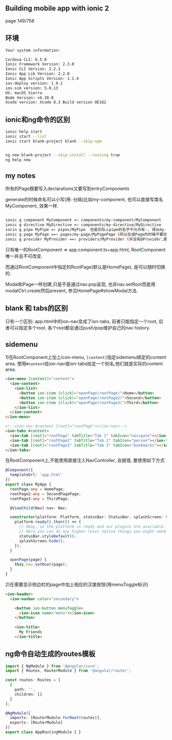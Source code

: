 Building mobile app with ionic 2
---

page 149/758
## 环境
```bash
Your system information:

Cordova CLI: 6.5.0 
Ionic Framework Version: 2.3.0
Ionic CLI Version: 2.2.1
Ionic App Lib Version: 2.2.0
Ionic App Scripts Version: 1.1.4
ios-deploy version: 1.9.1 
ios-sim version: 5.0.13 
OS: macOS Sierra
Node Version: v6.10.0
Xcode version: Xcode 8.3 Build version 8E162

```


## ionic和ng命令的区别
```bash
ionic help start
ionic start --list
ionic start blank-project blank --skip-npm


ng new blank-project --skip-install --routing true
ng help new

```

## my notes
所有的Page既要写入declarations又要写到entryComponents

generate的时候命名可以小写(用`-`分隔)比如my-component, 也可以直接写类名MyComponent, 效果一样.
```bash

ionic g component MyComponent => components/my-component/MyComponent
ionic g directive MyDirective => components/my-directive/MyDirective
iocin g pipe MyPipe => pipes/MyPipe  但是实际上pipe的名字不允许有-, 得从my-pipe改成myPipe
ionic g page MyPage ==> pages/my-page/MyPagePage (所以生成Page的时候不要加Page后缀)
ionic g provider MyProvider ==> providers/MyProvider (并没有@Provider,是用@Injectable表示的)
```

只有唯一的RootComponent => app.component.ts+app.html, RootComponent唯一并且不可改变.

而通过RootComponent中指定的RootPage(默认是HomePage), 是可以随时切换的.

Modal和Page一样创建,只是不是通过nav.pop呈现, 也非nav.setRoot而是用modalCtrl.create然后present, 参见HomePage#showModal方法.


## blank 和 tabs的区别
只有一个区别: app.html中的ion-nav变成了ion-tabs, 前者只能指定一个root, 后者可以指定多个root. 各个root都会通过push/pop维护自己的nav history.

## sidemenu
1)在RootComponent上加上icon-menu, `[content]`指定sidemenu绑定的content area.
使用`#content`给ion-nav或ion-tabs给定一个别名,他们就是实际的content area.
```html
<ion-menu [content]="content">
  <ion-content>
    <ion-list>
      <button ion-item (click)="openPage(rootPage)">Home</button>
      <button ion-item (click)="openPage(rootPage2)">Second</button>
      <button ion-item (click)="openPage(rootPage3)">Third</button>
    </ion-list>
  </ion-content>
</ion-menu>

<!--<ion-nav #content [root]="rootPage"></ion-nav>-->
<ion-tabs #content>
  <ion-tab [root]="rootPage" tabTitle="Tab 1" tabIcon="navigate"></ion-tab>
  <ion-tab [root]="rootPage2" tabTitle="Tab 2" tabIcon="person"></ion-tab>
  <ion-tab [root]="rootPage3" tabTitle="Tab 3" tabIcon="bookmarks"></ion-tab>
</ion-tabs>

```
在RootComponent上,不能使用直接注入NavController, 会报错, 要使用如下方式
```ts
@Component({
  templateUrl: 'app.html'
})
export class MyApp {
  rootPage:any = HomePage;
  rootPage2:any = SecondPagePage;
  rootPage3:any = ThirdPage;

  @ViewChild(Nav) nav: Nav;

  constructor(platform: Platform, statusBar: StatusBar, splashScreen: SplashScreen) {
    platform.ready().then(() => {
      // Okay, so the platform is ready and our plugins are available.
      // Here you can do any higher level native things you might need.
      statusBar.styleDefault();
      splashScreen.hide();
    });
  }

  openPage(page) {
    this.nav.setRoot(page);
  }
}

```

2)在需要显示侧边栏的page中加上相应的汉堡按钮(用menuToggle标识)
```html
<ion-header>
  <ion-navbar color="secondary">

    <button ion-button menuToggle>
      <ion-icon name="menu"></ion-icon>
    </button>
    
    <ion-title>
      My Friends
    </ion-title>
```
    
    
## ng命令自动生成的routes模板
```ts
import { NgModule } from '@angular/core';
import { Routes, RouterModule } from '@angular/router';

const routes: Routes = [
  {
    path: '',
    children: []
  }
];

@NgModule({
  imports: [RouterModule.forRoot(routes)],
  exports: [RouterModule]
})
export class AppRoutingModule { }

```

